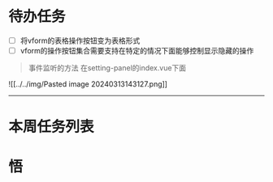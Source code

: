 # 待办任务
- [ ] 将vform的表格操作按钮变为表格形式
- [ ] vform的操作按钮集合需要支持在特定的情况下面能够控制显示隐藏的操作

> 事件监听的方法  在setting-panel的index.vue下面
> 
![[../../img/Pasted image 20240313143127.png]]



------
# 本周任务列表


# 悟